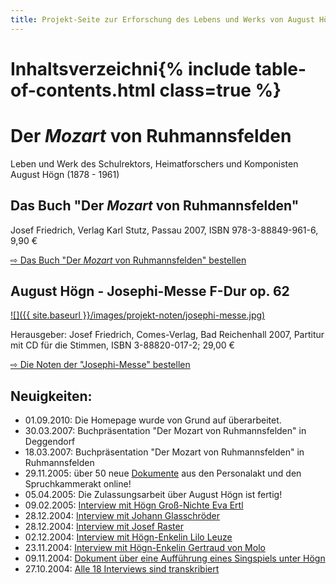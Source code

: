 ```yaml
---
title: Projekt-Seite zur Erforschung des Lebens und Werks von August Högn
---
```


# Inhaltsverzeichni{% include table-of-contents.html class=true %}

# Der _Mozart_ von Ruhmannsfelden

Leben und Werk des Schulrektors, Heimatforschers und Komponisten August Högn (1878 - 1961)

## Das Buch "Der _Mozart_ von Ruhmannsfelden"

Josef Friedrich, Verlag Karl Stutz, Passau 2007, ISBN 978-3-88849-961-6, 9,90 €

[⇨ Das Buch "Der _Mozart_ von Ruhmannsfelden" bestellen](projekt-buch.php)

## August Högn - Josephi-Messe F-Dur op. 62

[![]({{ site.baseurl }}/images/projekt-noten/josephi-messe.jpg)](projekt-noten.php)

Herausgeber: Josef Friedrich, Comes-Verlag, Bad Reichenhall 2007, Partitur mit CD für die Stimmen, ISBN 3-88820-017-2; 29,00 €

[⇨ Die Noten der "Josephi-Messe" bestellen](projekt-noten.php)

## Neuigkeiten:

* 01.09.2010: Die Homepage wurde von Grund auf überarbeitet.
* 30.03.2007: Buchpräsentation "Der Mozart von Ruhmannsfelden" in Deggendorf
* 18.03.2007: Buchpräsentation "Der Mozart von Ruhmannsfelden" in Ruhmannsfelden
* 29.11.2005: über 50 neue [Dokumente](projekt-dokumente.php) aus den Personalakt und den Spruchkammerakt online!
* 05.04.2005: Die Zulassungsarbeit über August Högn ist fertig!
* 09.02.2005: [Interview mit Högn Groß-Nichte Eva Ertl](projekt-interviews-einzeln.php?id=26)
* 28.12.2004: [Interview mit Johann Glasschröder](projekt-interviews-einzeln.php?id=24)
* 28.12.2004: [Interview mit Josef Raster](projekt-interviews-einzeln.php?id=23)
* 02.12.2004: [Interview mit Högn-Enkelin Lilo Leuze](projekt-interviews-einzeln.php?id=21)
* 23.11.2004: [Interview mit Högn-Enkelin Gertraud von Molo](projekt-interviews-einzeln.php?id=20)
* 09.11.2004: [Dokument über eine Aufführung eines Singspiels unter Högn](projekt-dokumente-einzeln.php?id=95)
* 27.10.2004: [Alle 18 Interviews sind transkribiert](projekt-interviews.php)